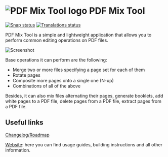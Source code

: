 # ![PDF Mix Tool logo](https://scarpetta.eu/pdfmixtool/icon.svg) PDF Mix Tool

<a href="https://build.snapcraft.io/user/marcoscarpetta/pdfmixtool">
<img src="https://build.snapcraft.io/badge/marcoscarpetta/pdfmixtool.svg" alt="Snap status" /></a>
<a href="https://hosted.weblate.org/engage/pdf-mix-tool/?utm_source=widget">
<img src="https://hosted.weblate.org/widgets/pdf-mix-tool/-/svg-badge.svg" alt="Translations status" /></a>

<p>
    PDF Mix Tool is a simple and lightweight application that allows you to
    perform common editing operations on PDF files.
</p>

![Screenshot](https://scarpetta.eu/pdfmixtool/merge_files.png)

<p>Base operations it can perform are the following:</p>
<ul>
    <li>Merge two or more files specifying a page set for each of them</li>
    <li>Rotate pages</li>
    <li>Composite more pages onto a single one (N-up)</li>
    <li>Combinations of all of the above</li>
</ul>
<p>
    Besides, it can also mix files alternating their pages, generate booklets,
    add white pages to a PDF file, delete pages from a PDF file, extract pages
    from a PDF file. 
</p>

## Useful links
[Changelog/Roadmap](CHANGELOG.md)

[Website](https://scarpetta.eu/pdfmixtool/): here you can find usage
guides, building instructions and all other information.

